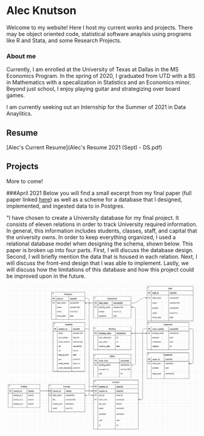 # Alec Knutson

Welcome to my website! Here I host my current works and projects. There may be object oriented code, statistical software anaylsis using programs like R and Stata, and some Research Projects.

### About me
Currently, I am enrolled at the University of Texas at Dallas in the MS Economics Program.  In the spring of 2020, I graduated from UTD with a BS in Mathematics with a specalization in Statistics and an Economics minor.  Beyond just school, I enjoy playing guitar and strategizing over board games.

I am currently seeking out an Internship for the Summer of 2021 in Data Anaylitics.

## Resume
[Alec's Current Resume](Alec's Resume 2021 (Sept) - DS.pdf)


## Projects
More to come!


###April 2021
Below you will find a small excerpt from my final paper (full paper linked [here](alecknutson_finalproject (Info Managment Spring 2021.pdf))) as well as a scheme for a database that I designed, implemented, and ingested data to in Postgres.

"I have chosen to create a University database for my final project.  It consists of eleven relations in order to track University required information.  In general, this information includes students, classes, staff, and capital that the university owns.  In order to keep everything organized, I used a relational database model when designing the schema, shown below.  This paper is broken up into four parts.  First, I will discuss the database design.  Second, I will briefly mention the data that is housed in each relation.  Next, I will discuss the front-end design that I was able to implement.  Lastly, we will discuss how the limitations of this database and how this project could be improved upon in the future.

<img src="v6.PNG" alt="drawing" width="600"/>

